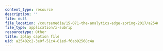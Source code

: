 ```yaml
---
content_type: resource
description: ''
file: null
file_location: /coursemedia/15-071-the-analytics-edge-spring-2017/a25482c23e0f51c481edf6ab92568c4a_xxjhXhhcg74.vtt
file_type: application/x-subrip
resourcetype: Other
title: 3play caption file
uid: a25482c2-3e0f-51c4-81ed-f6ab92568c4a
---
```

